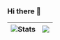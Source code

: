 ### Hi there 👋

<!--
**rhmtty/rhmtty** is a ✨ _special_ ✨ repository because its `README.md` (this file) appears on your GitHub profile.
-->

| <img align="center" src="https://github-readme-stats.vercel.app/api?username=rhmtty&show_icons=true&include_all_commits=true&theme=transparent&hide_border=true&cache_seconds=7200" alt="Stats" /> | <img align="center" src="https://github-readme-stats.vercel.app/api/top-langs/?username=rhmtty&layout=compact&theme=transparent&hide_border=true&cache_seconds=7200" /> |
| ------------- | ------------- |

<!-- ![***](https://raw.githubusercontent.com/rhmtty/rhmtty/output/github-contribution-grid-snake.svg) -->

